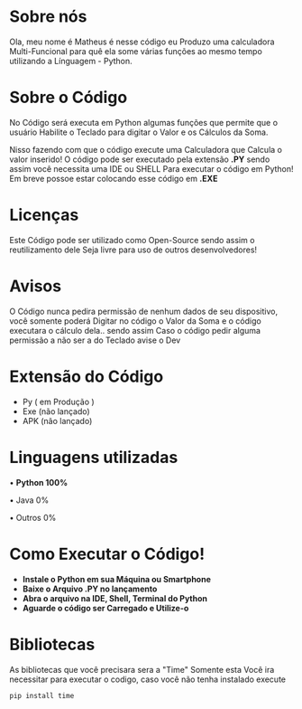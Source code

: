 # Sobre nós

Ola, meu nome é Matheus é nesse código eu Produzo uma calculadora
Multi-Funcional para quê ela some várias funções ao mesmo tempo utilizando a
Línguagem - Python.

# Sobre o Código

No Código será executa em Python algumas funções que permite que o usuário
Habilite o Teclado para digitar o Valor e os Cálculos da Soma.

Nisso fazendo com que o código execute uma Calculadora que Calcula o valor inserido!
O código pode ser executado pela extensão **.PY** sendo assim você necessita uma IDE ou SHELL 
Para executar o código em Python! Em breve possoe estar colocando esse código em **.EXE**

# Licenças

Este Código pode ser utilizado como Open-Source sendo assim o reutilizamento dele
Seja livre para uso de outros desenvolvedores!

# Avisos

O Código nunca pedira permissão de nenhum dados de seu dispositivo, você somente poderá
Digitar no código o Valor da Soma e o código executara o cálculo dela.. sendo assim
Caso o código pedir alguma permissão a não ser a do Teclado avise o Dev

# Extensão do Código

- Py ( em Produção )
- Exe (não lançado)
- APK (não lançado)

# Linguagens utilizadas

• **Python 100%**

• Java 0%

• Outros 0%

# Como Executar o Código!

- **Instale o Python em sua Máquina ou Smartphone**
- **Baixe o Arquivo .PY no lançamento**
- **Abra o arquivo na IDE, Shell, Terminal do Python**
- **Aguarde o código ser Carregado e Utilize-o**

# Bibliotecas

As bibliotecas que você precisara sera a "Time" Somente esta
Você ira necessitar para executar o codigo, caso você não tenha instalado execute

`pip install time`
